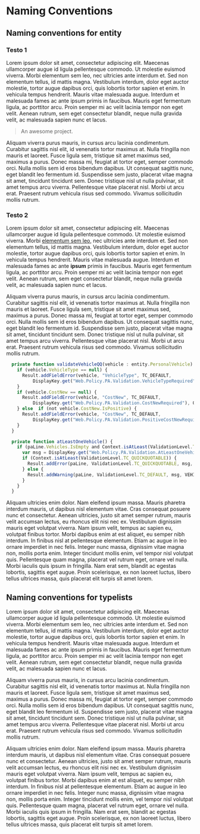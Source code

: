
# Naming Conventions

## Naming conventions for entity

### Testo 1

Lorem ipsum dolor sit amet, consectetur adipiscing elit. Maecenas ullamcorper augue id ligula pellentesque commodo. Ut molestie euismod viverra. Morbi elementum sem leo, nec ultricies ante interdum et. Sed non elementum tellus, id mattis magna. Vestibulum interdum, dolor eget auctor molestie, tortor augue dapibus orci, quis lobortis tortor sapien et enim. In vehicula tempus hendrerit. Mauris vitae malesuada augue. Interdum et malesuada fames ac ante ipsum primis in faucibus. Mauris eget fermentum ligula, ac porttitor arcu. Proin semper mi ac velit lacinia tempor non eget velit. Aenean rutrum, sem eget consectetur blandit, neque nulla gravida velit, ac malesuada sapien nunc et lacus.

> An awesome project.

Aliquam viverra purus mauris, in cursus arcu lacinia condimentum. Curabitur sagittis nisl elit, id venenatis tortor maximus at. Nulla fringilla non mauris et laoreet. Fusce ligula sem, tristique sit amet maximus sed, maximus a purus. Donec massa mi, feugiat at tortor eget, semper commodo orci. Nulla mollis sem id eros bibendum dapibus. Ut consequat sagittis nunc, eget blandit leo fermentum id. Suspendisse sem justo, placerat vitae magna sit amet, tincidunt tincidunt sem. Donec tristique nisl ut nulla pulvinar, sit amet tempus arcu viverra. Pellentesque vitae placerat nisl. Morbi ut arcu erat. Praesent rutrum vehicula risus sed commodo. Vivamus sollicitudin mollis rutrum.

### Testo 2

Lorem ipsum dolor sit amet, consectetur adipiscing elit. Maecenas ullamcorper augue id ligula pellentesque commodo. Ut molestie euismod viverra. Morbi [elementum sem leo,](http://google.fr) nec ultricies ante interdum et. Sed non elementum tellus, id mattis magna. Vestibulum interdum, dolor eget auctor molestie, tortor augue dapibus orci, quis lobortis tortor sapien et enim. In vehicula tempus hendrerit. Mauris vitae malesuada augue. Interdum et malesuada fames ac ante **ipsum** primis in faucibus. Mauris eget fermentum ligula, ac porttitor arcu. Proin semper mi ac velit lacinia tempor non eget velit. Aenean rutrum, sem eget consectetur blandit, neque nulla gravida velit, ac malesuada sapien nunc et lacus.

Aliquam viverra purus mauris, in cursus arcu lacinia condimentum. Curabitur sagittis nisl elit, id venenatis tortor maximus at. Nulla fringilla non mauris et laoreet. Fusce ligula sem, tristique sit amet maximus sed, maximus a purus. Donec massa mi, feugiat at tortor eget, semper commodo orci. Nulla mollis sem id eros bibendum dapibus. Ut consequat sagittis nunc, eget blandit leo fermentum id. Suspendisse sem justo, placerat vitae magna sit amet, tincidunt tincidunt sem. Donec tristique nisl ut nulla pulvinar, sit amet tempus arcu viverra. Pellentesque vitae placerat nisl. Morbi ut arcu erat. Praesent rutrum vehicula risus sed commodo. Vivamus sollicitudin mollis rutrum.

```js
  private function validateVehicleQQ(vehicle : entity.PersonalVehicle) {
    if (vehicle.VehicleType == null) {
      Result.addFieldError(vehicle, "VehicleType", TC_DEFAULT, 
          DisplayKey.get("Web.Policy.PA.Validation.VehicleTypeRequired"), QQINFO_WIZARD_STEP)
    }
    if (vehicle.CostNew == null) {
      Result.addFieldError(vehicle, "CostNew", TC_DEFAULT, 
          DisplayKey.get("Web.Policy.PA.Validation.CostNewRequired"), QQINFO_WIZARD_STEP)
    } else  if (not vehicle.CostNew.IsPositive) {
      Result.addFieldError(vehicle, "CostNew", TC_DEFAULT, 
          DisplayKey.get("Web.Policy.PA.Validation.PositiveCostNewRequired"), QQINFO_WIZARD_STEP)
    }
  }

  private function atLeastOneVehicle() {
    if (paLine.Vehicles.IsEmpty and Context.isAtLeast(ValidationLevel.TC_DEFAULT)) {
      var msg = DisplayKey.get("Web.Policy.PA.Validation.AtLeastOneVehicle")
      if (Context.isAtLeast(ValidationLevel.TC_QUICKQUOTABLE)) {
        Result.addError(paLine, ValidationLevel.TC_QUICKQUOTABLE, msg, VEHICLES_WIZARD_STEP)
      } else {
        Result.addWarning(paLine, ValidationLevel.TC_DEFAULT, msg, VEHICLES_WIZARD_STEP)
      }
    }
  }
``` 

Aliquam ultricies enim dolor. Nam eleifend ipsum massa. Mauris pharetra interdum mauris, ut dapibus nisl elementum vitae. Cras consequat posuere nunc et consectetur. Aenean ultricies, justo sit amet semper rutrum, mauris velit accumsan lectus, eu rhoncus elit nisi nec ex. Vestibulum dignissim mauris eget volutpat viverra. Nam ipsum velit, tempus ac sapien eu, volutpat finibus tortor. Morbi dapibus enim at est aliquet, eu semper nibh interdum. In finibus nisl at pellentesque elementum. Etiam ac augue in leo ornare imperdiet in nec felis. Integer nunc massa, dignissim vitae magna non, mollis porta enim. Integer tincidunt mollis enim, vel tempor nisl volutpat quis. Pellentesque quam magna, placerat vel rutrum eget, ornare vel nulla. Morbi iaculis quis ipsum in fringilla. Nam erat sem, blandit ac egestas lobortis, sagittis eget augue. Proin scelerisque, ex non laoreet luctus, libero tellus ultrices massa, quis placerat elit turpis sit amet lorem.



## Naming conventions for typelists

Lorem ipsum dolor sit amet, consectetur adipiscing elit. Maecenas ullamcorper augue id ligula pellentesque commodo. Ut molestie euismod viverra. Morbi elementum sem leo, nec ultricies ante interdum et. Sed non elementum tellus, id mattis magna. Vestibulum interdum, dolor eget auctor molestie, tortor augue dapibus orci, quis lobortis tortor sapien et enim. In vehicula tempus hendrerit. Mauris vitae malesuada augue. Interdum et malesuada fames ac ante ipsum primis in faucibus. Mauris eget fermentum ligula, ac porttitor arcu. Proin semper mi ac velit lacinia tempor non eget velit. Aenean rutrum, sem eget consectetur blandit, neque nulla gravida velit, ac malesuada sapien nunc et lacus.

Aliquam viverra purus mauris, in cursus arcu lacinia condimentum. Curabitur sagittis nisl elit, id venenatis tortor maximus at. Nulla fringilla non mauris et laoreet. Fusce ligula sem, tristique sit amet maximus sed, maximus a purus. Donec massa mi, feugiat at tortor eget, semper commodo orci. Nulla mollis sem id eros bibendum dapibus. Ut consequat sagittis nunc, eget blandit leo fermentum id. Suspendisse sem justo, placerat vitae magna sit amet, tincidunt tincidunt sem. Donec tristique nisl ut nulla pulvinar, sit amet tempus arcu viverra. Pellentesque vitae placerat nisl. Morbi ut arcu erat. Praesent rutrum vehicula risus sed commodo. Vivamus sollicitudin mollis rutrum.

Aliquam ultricies enim dolor. Nam eleifend ipsum massa. Mauris pharetra interdum mauris, ut dapibus nisl elementum vitae. Cras consequat posuere nunc et consectetur. Aenean ultricies, justo sit amet semper rutrum, mauris velit accumsan lectus, eu rhoncus elit nisi nec ex. Vestibulum dignissim mauris eget volutpat viverra. Nam ipsum velit, tempus ac sapien eu, volutpat finibus tortor. Morbi dapibus enim at est aliquet, eu semper nibh interdum. In finibus nisl at pellentesque elementum. Etiam ac augue in leo ornare imperdiet in nec felis. Integer nunc massa, dignissim vitae magna non, mollis porta enim. Integer tincidunt mollis enim, vel tempor nisl volutpat quis. Pellentesque quam magna, placerat vel rutrum eget, ornare vel nulla. Morbi iaculis quis ipsum in fringilla. Nam erat sem, blandit ac egestas lobortis, sagittis eget augue. Proin scelerisque, ex non laoreet luctus, libero tellus ultrices massa, quis placerat elit turpis sit amet lorem.